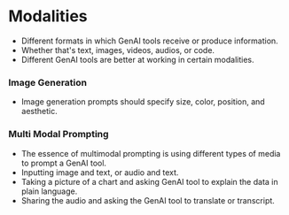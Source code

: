 # Modalities

- Different formats in which GenAI tools receive or produce information.
- Whether that's text, images, videos, audios, or code.
- Different GenAI tools are better at working in certain modalities.

### Image Generation
- Image generation prompts should specify size, color, position, and aesthetic.

### Multi Modal Prompting
- The essence of multimodal prompting is using different types of media to prompt a GenAI tool.
- Inputting image and text, or audio and text.
- Taking a picture of a chart and asking GenAI tool to explain the data in plain language.
- Sharing the audio and asking the GenAI tool to translate or transcript.
